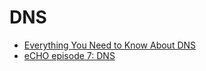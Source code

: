 # DNS

* [Everything You Need to Know About DNS](https://www.youtube.com/watch?v=27r4Bzuj5NQ&ab_channel=ByteByteGo)
* [eCHO episode 7: DNS](https://youtu.be/mo0RIJZypbQ?list=PLDg_GiBbAx-mY3VFLPbLHcxo6wUjejAOC)